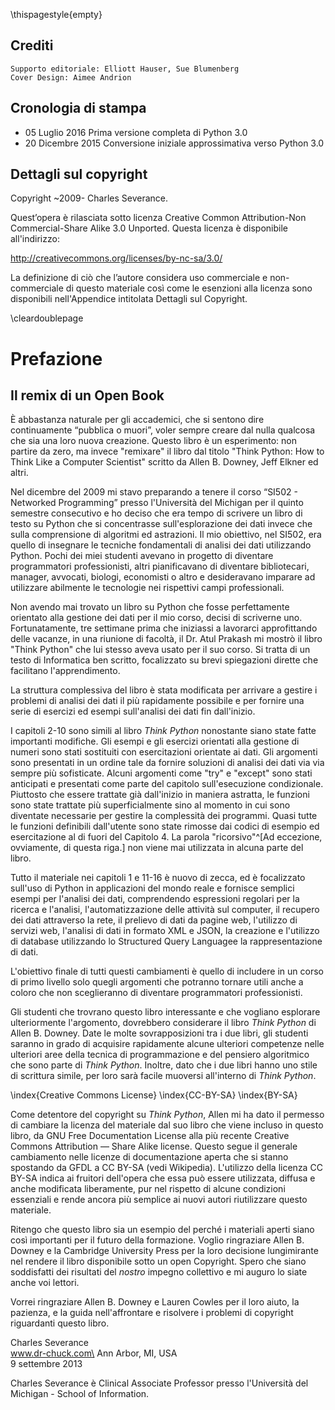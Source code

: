 ﻿
\thispagestyle{empty}

Crediti
-------

    Supporto editoriale: Elliott Hauser, Sue Blumenberg
    Cover Design: Aimee Andrion

Cronologia di stampa
----------------

* 05 Luglio 2016 Prima versione completa di Python 3.0
* 20 Dicembre 2015 Conversione iniziale approssimativa verso Python 3.0

Dettagli sul copyright
-----------------

Copyright ~2009- Charles Severance.

Quest’opera è rilasciata sotto licenza Creative Common Attribution-Non Commercial-Share Alike 3.0 Unported. 
Questa licenza è disponibile all'indirizzo:

http://creativecommons.org/licenses/by-nc-sa/3.0/

La definizione di ciò che l’autore considera uso commerciale e non-commerciale di questo materiale così come le esenzioni alla licenza sono disponibili nell'Appendice intitolata Dettagli sul Copyright.

\cleardoublepage

Prefazione
=======

Il remix di un Open Book
---------------------

È abbastanza naturale per gli accademici, che si sentono dire continuamente “pubblica o muori”, voler sempre creare dal nulla qualcosa che sia una loro nuova creazione. Questo libro è un esperimento: non partire da zero, ma invece "remixare" il libro dal titolo "Think Python: How to Think Like a Computer Scientist" scritto da Allen B. Downey, Jeff Elkner ed altri.

Nel dicembre del 2009 mi stavo preparando a tenere il corso “SI502 - Networked Programming” presso l'Università del Michigan per il quinto semestre consecutivo e ho deciso che era tempo di scrivere un libro di testo su Python che si concentrasse sull'esplorazione dei dati invece che sulla comprensione di algoritmi ed astrazioni. Il mio obiettivo, nel SI502, era quello di insegnare le tecniche fondamentali di analisi dei dati utilizzando Python. Pochi dei miei studenti avevano in progetto di diventare programmatori professionisti, altri pianificavano di diventare bibliotecari, manager, avvocati, biologi, economisti o altro e desideravano imparare ad utilizzare abilmente le tecnologie nei rispettivi campi professionali.

Non avendo mai trovato un libro su Python che fosse perfettamente orientato alla gestione dei dati per il mio corso, decisi di scriverne uno. Fortunatamente, tre settimane prima che iniziassi a lavorarci approfittando delle vacanze, in una riunione di facoltà, il Dr. Atul Prakash mi mostrò il libro "Think Python" che lui stesso aveva usato per il suo corso. Si tratta di un testo di Informatica ben scritto, focalizzato su brevi spiegazioni dirette che facilitano l'apprendimento.

La struttura complessiva del libro è stata modificata per arrivare a gestire i problemi di analisi dei dati il più rapidamente possibile e per fornire una serie di esercizi ed esempi sull'analisi dei dati fin dall'inizio.

I capitoli 2-10 sono simili al libro *Think Python* nonostante siano state fatte importanti modifiche. Gli esempi e gli esercizi orientati alla gestione di numeri sono stati sostituiti con esercitazioni orientate ai dati. Gli argomenti sono presentati in un ordine tale da fornire soluzioni di analisi dei dati via via sempre più sofisticate. Alcuni argomenti come "try" e "except" sono stati anticipati e presentati come parte del capitolo sull'esecuzione condizionale. Piuttosto che essere trattate già dall'inizio in maniera astratta, le funzioni sono state trattate più superficialmente sino al momento in cui sono diventate necessarie per gestire la complessità dei programmi. 
Quasi tutte le funzioni definibili dall'utente sono state rimosse dai codici di esempio ed esercitazione al di fuori del Capitolo 4. La parola "ricorsivo"^[Ad eccezione, ovviamente, di questa riga.] non viene mai utilizzata in alcuna parte del libro.

Tutto il materiale nei capitoli 1 e 11-16 è nuovo di zecca, ed è focalizzato sull'uso di Python in applicazioni del mondo reale e fornisce semplici esempi per l'analisi dei dati, comprendendo espressioni regolari per la ricerca e l'analisi, l'automatizzazione delle attività sul computer, il recupero dei dati attraverso la rete, il prelievo di dati da pagine web, l'utilizzo di servizi web, l'analisi di dati in formato XML e JSON, la creazione e l'utilizzo di database utilizzando lo Structured Query Languagee la rappresentazione di dati.

L'obiettivo finale di tutti questi cambiamenti è quello di includere in un corso di primo livello solo quegli argomenti che potranno tornare utili anche a coloro che non sceglieranno di diventare programmatori professionisti.

Gli studenti che trovrano questo libro interessante e che vogliano esplorare ulteriormente l'argomento, dovrebbero considerare il libro *Think Python* di Allen B. Downey. Date le molte sovrapposizioni tra i due libri, gli studenti saranno in grado di acquisire rapidamente alcune ulteriori competenze nelle ulteriori aree della tecnica di programmazione e del pensiero algoritmico che sono parte di *Think Python*. Inoltre, dato che i due libri hanno uno stile di scrittura simile, per loro sarà facile muoversi all'interno di *Think Python*.

\index{Creative Commons License}
\index{CC-BY-SA}
\index{BY-SA}

Come detentore del copyright su *Think Python*, Allen mi ha dato il permesso di cambiare la licenza del materiale dal suo libro che viene incluso in questo libro, da GNU Free Documentation License alla più recente Creative Commons Attribution — Share Alike license. Questo segue il generale cambiamento nelle licenze di documentazione aperta che si stanno spostando da GFDL a CC BY-SA (vedi Wikipedia). L'utilizzo della licenza CC BY-SA indica ai fruitori dell'opera che essa può essere utilizzata, diffusa e anche modificata liberamente, pur nel rispetto di alcune condizioni essenziali e rende ancora più semplice ai nuovi autori riutilizzare questo materiale.

Ritengo che questo libro sia un esempio del perché i materiali aperti siano così importanti per il futuro della formazione. Voglio ringraziare Allen B. Downey e la Cambridge University Press per la loro decisione lungimirante nel rendere il libro disponibile sotto un open Copyright. Spero che siano soddisfatti dei risultati del *nostro* impegno collettivo e mi auguro lo siate anche voi lettori.

Vorrei ringraziare Allen B. Downey e Lauren Cowles per il loro aiuto, la pazienza, e la guida nell'affrontare e risolvere i problemi di copyright riguardanti questo libro.

Charles Severance\
www.dr-chuck.com\
Ann Arbor, MI, USA\
9 settembre 2013

Charles Severance è Clinical Associate Professor presso l'Università del Michigan - School of Information.
